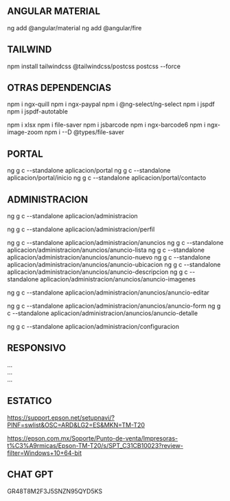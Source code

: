 ## ANGULAR MATERIAL
ng add @angular/material
ng add @angular/fire

## TAILWIND
npm install tailwindcss @tailwindcss/postcss postcss --force

## OTRAS DEPENDENCIAS
npm i ngx-quill
npm i ngx-paypal
npm i @ng-select/ng-select
npm i jspdf
npm i jspdf-autotable

npm i xlsx
npm i file-saver
npm i jsbarcode
npm i ngx-barcode6
npm i ngx-image-zoom
npm i --D @types/file-saver

## PORTAL
ng g c --standalone aplicacion/portal
ng g c --standalone aplicacion/portal/inicio
ng g c --standalone aplicacion/portal/contacto


## ADMINISTRACION
ng g c --standalone aplicacion/administracion

ng g c --standalone aplicacion/administracion/perfil

ng g c --standalone aplicacion/administracion/anuncios
ng g c --standalone aplicacion/administracion/anuncios/anuncio-lista
ng g c --standalone aplicacion/administracion/anuncios/anuncio-nuevo
ng g c --standalone aplicacion/administracion/anuncios/anuncio-ubicacion
ng g c --standalone aplicacion/administracion/anuncios/anuncio-descripcion
ng g c --standalone aplicacion/administracion/anuncios/anuncio-imagenes


ng g c --standalone aplicacion/administracion/anuncios/anuncio-editar

ng g c --standalone aplicacion/administracion/anuncios/anuncio-form
ng g c --standalone aplicacion/administracion/anuncios/anuncio-detalle

ng g c --standalone aplicacion/administracion/configuracion


## RESPONSIVO
<div class="flex flex-wrap -mx-2">
    <div class="w-full md:w-1/2 px-2">
    </div>
    <div class="w-full md:w-1/2 px-2">
    </div>
</div>

<div class="flex flex-wrap w-full">
  <div class="basis-full sm:basis-[20%] px-2"> ... </div>
  <div class="basis-full sm:basis-[30%] px-2"> ... </div>
  <div class="basis-full sm:basis-[50%] px-2"> ... </div>
</div>


## ESTATICO
<div class="flex">
    <div class="w-1/2 px-2">
        <!-- Contenido de la columna 1 -->
    </div>
    <div class="w-1/2 px-2">
        <!-- Contenido de la columna 2 -->
    </div>
</div>

<div class="flex flex-wrap w-full">
  <div class="basis-[20%] px-2">
    <!-- Columna 1 (20%) -->
  </div>
  <div class="basis-[30%] px-2">
    <!-- Columna 2 (30%) -->
  </div>
  <div class="basis-[50%] px-2">
    <!-- Columna 3 (50%) -->
  </div>
</div>




https://support.epson.net/setupnavi/?PINF=swlist&OSC=ARD&LG2=ES&MKN=TM-T20

https://epson.com.mx/Soporte/Punto-de-venta/Impresoras-t%C3%A9rmicas/Epson-TM-T20/s/SPT_C31CB10023?review-filter=Windows+10+64-bit


## CHAT GPT

GR48T8M2F3J5SNZN95QYD5KS
